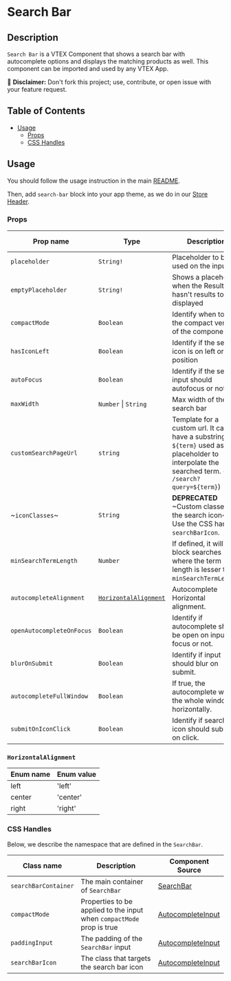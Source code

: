 # Search Bar

## Description

`Search Bar` is a VTEX Component that shows a search bar with autocomplete options and displays the matching products as well. This component can be imported and used by any VTEX App.

:loudspeaker: **Disclaimer:** Don't fork this project; use, contribute, or open issue with your feature request.

## Table of Contents

- [Usage](#usage)
  - [Props](#props)
  - [CSS Handles](#css-handles)

## Usage

You should follow the usage instruction in the main [README](https://github.com/vtex-apps/store-components/blob/master/README.md#usage).

Then, add `search-bar` block into your app theme, as we do in our [Store Header](https://github.com/vtex-apps/store-header/blob/master/store/blocks.json).

### Props

| Prop name                 | Type                                          | Description                                                                                                                                       | Default value |
| ------------------------- | --------------------------------------------- | ------------------------------------------------------------------------------------------------------------------------------------------------- | ------------- |
| `placeholder`             | `String!`                                     | Placeholder to be used on the input                                                                                                               | -             |
| `emptyPlaceholder`        | `String!`                                     | Shows a placeholder when the ResultList hasn't results to displayed                                                                               | -             |
| `compactMode`             | `Boolean`                                     | Identify when to use the compact version of the component                                                                                         | -             |
| `hasIconLeft`             | `Boolean`                                     | Identify if the search icon is on left or right position                                                                                          | -             |
| `autoFocus`               | `Boolean`                                     | Identify if the search input should autofocus or not                                                                                              | -             |
| `maxWidth`                | `Number` \| `String`                          | Max width of the search bar                                                                                                                       | -             |
| `customSearchPageUrl`     | `string`                                      | Template for a custom url. It can have a substring `${term}` used as placeholder to interpolate the searched term. (e.g. `/search?query=${term}`) | -             |
| ~`iconClasses`~           | `String`                                      | **DEPRECATED** ~Custom classes for the search icon~ Use the CSS handle `searchBarIcon`.                                                           | -             |
| `minSearchTermLength`     | `Number`                                      | If defined, it will block searches where the term length is lesser than `minSearchTermLength`.                                                    | -             |
| `autocompleteAlignment`   | [`HorizontalAlignment`](#horizontalalignment) | Autocomplete Horizontal alignment.                                                                                                                | `left`        |
| `openAutocompleteOnFocus` | `Boolean`                                     | Identify if autocomplete should be open on input focus or not.                                                                                    | `false`       |
| `blurOnSubmit`            | `Boolean`                                     | Identify if input should blur on submit.                                                                                                          | `false`       |
| `autocompleteFullWindow`  | `Boolean`                                     | If true, the autocomplete will fill the whole window horizontally.                                                                                | `false`       |
| `submitOnIconClick`       | `Boolean`                                     | Identify if search icon should submit on click.                                                                                                   | `false`       |

### `HorizontalAlignment`

| Enum name | Enum value |
| --------- | ---------- |
| left      | 'left'     |
| center    | 'center'   |
| right     | 'right'    |

### CSS Handles

Below, we describe the namespace that are defined in the `SearchBar`.

| Class name           | Description                                                           | Component Source                                                                 |
| -------------------- | --------------------------------------------------------------------- | -------------------------------------------------------------------------------- |
| `searchBarContainer` | The main container of `SearchBar`                                     | [SearchBar](/react/components/SearchBar/components/SearchBar.js)                 |
| `compactMode`        | Properties to be applied to the input when `compactMode` prop is true | [AutocompleteInput](/react/components/SearchBar/components/AutocompleteInput.js) |
| `paddingInput`       | The padding of the `SearchBar` input                                  | [AutocompleteInput](/react/components/SearchBar/components/AutocompleteInput.js) |
| `searchBarIcon`      | The class that targets the search bar icon                            | [AutocompleteInput](/react/components/SearchBar/components/AutocompleteInput.js) |

